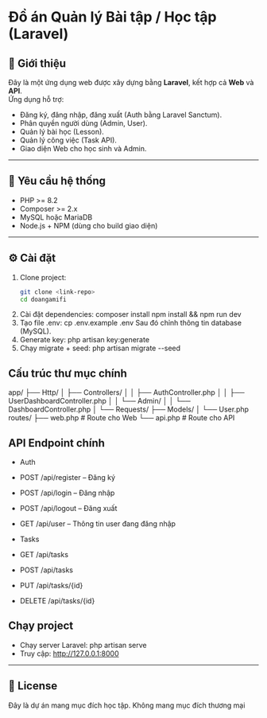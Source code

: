 # Đồ án Quản lý Bài tập / Học tập (Laravel)

## 📌 Giới thiệu
Đây là một ứng dụng web được xây dựng bằng **Laravel**, kết hợp cả **Web** và **API**.  
Ứng dụng hỗ trợ:
- Đăng ký, đăng nhập, đăng xuất (Auth bằng Laravel Sanctum).
- Phân quyền người dùng (Admin, User).
- Quản lý bài học (Lesson).
- Quản lý công việc (Task API).
- Giao diện Web cho học sinh và Admin.

---

## 🚀 Yêu cầu hệ thống
- PHP >= 8.2
- Composer >= 2.x
- MySQL hoặc MariaDB
- Node.js + NPM (dùng cho build giao diện)

---

## ⚙️ Cài đặt
1. Clone project:
   ```bash
   git clone <link-repo>
   cd doangamifi
2. Cài đặt dependencies:
    composer install
    npm install && npm run dev
3. Tạo file .env:
    cp .env.example .env
Sau đó chỉnh thông tin database (MySQL).
4. Generate key:
    php artisan key:generate
5. Chạy migrate + seed:
    php artisan migrate --seed

## Cấu trúc thư mục chính
app/
 ├── Http/
 │   ├── Controllers/
 │   │   ├── AuthController.php
 │   │   ├── UserDashboardController.php
 │   │   └── Admin/
 │   │       └── DashboardController.php
 │   └── Requests/
 ├── Models/
 │   └── User.php
routes/
 ├── web.php     # Route cho Web
 └── api.php     # Route cho API

## API Endpoint chính
* Auth

- POST /api/register – Đăng ký

- POST /api/login – Đăng nhập

- POST /api/logout – Đăng xuất

- GET /api/user – Thông tin user đang đăng nhập

* Tasks

- GET /api/tasks

- POST /api/tasks

- PUT /api/tasks/{id}

- DELETE /api/tasks/{id}


## Chạy project
* Chạy server Laravel:
    php artisan serve
* Truy cập: http://127.0.0.1:8000

---
## 📜 License
Đây là dự án mang mục đích học tập. Không mang mục đích thương mại

